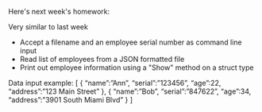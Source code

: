 Here's next week's homework:

Very similar to last week
- Accept a filename and an employee serial number as command line input
- Read list of employees from a JSON formatted file
- Print out employee information using a "Show" method on a struct type

Data input example:
[
{ “name”:”Ann”,
“serial”:”123456”,
“age”:22,
“address”:”123 Main Street”
},
{ “name”:”Bob”,
“serial”:”847622”,
“age”:34,
“address”:”3901 South Miami Blvd”
}
]
